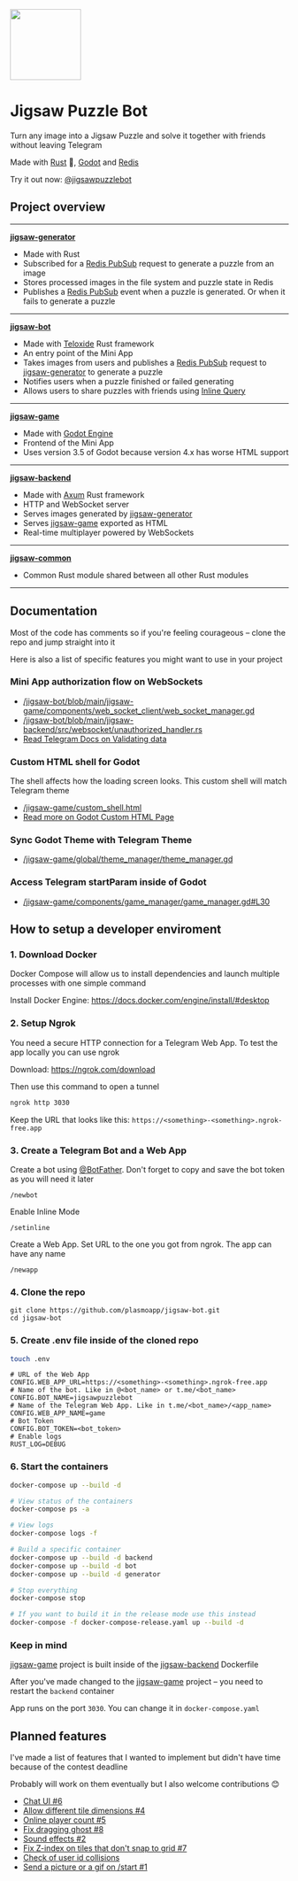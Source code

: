 <img src="https://i.imgur.com/0xKkOvz.png" width="128"/>

# Jigsaw Puzzle Bot

Turn any image into a Jigsaw Puzzle and solve it together with friends without leaving Telegram

Made with [Rust](https://www.rust-lang.org/) 🚀, [Godot](https://godotengine.org/) and [Redis](https://redis.io/)

Try it out now: [@jigsawpuzzlebot](https://t.me/jigsawpuzzlebot)

## Project overview

---

**[jigsaw-generator](./jigsaw-generator)**

- Made with Rust
- Subscribed for a [Redis PubSub](https://redis.io/docs/interact/pubsub/) request to generate a puzzle from an image
- Stores processed images in the file system and puzzle state in Redis
- Publishes a [Redis PubSub](https://redis.io/docs/interact/pubsub/) event when a puzzle is generated. Or when it fails to generate a puzzle

---

**[jigsaw-bot](./jigsaw-bot)**

- Made with [Teloxide](https://github.com/teloxide/teloxide) Rust framework
- An entry point of the Mini App
- Takes images from users and publishes a [Redis PubSub](https://redis.io/docs/interact/pubsub/) request to [jigsaw-generator](./jigsaw-generator) to generate a puzzle
- Notifies users when a puzzle finished or failed generating
- Allows users to share puzzles with friends using [Inline Query](https://core.telegram.org/bots/features#inline-requests)

---

**[jigsaw-game](./jigsaw-game)**

- Made with [Godot Engine](https://godotengine.org/)
- Frontend of the Mini App
- Uses version 3.5 of Godot because version 4.x has worse HTML support 

---

**[jigsaw-backend](./jigsaw-backend)**

- Made with [Axum](https://github.com/tokio-rs/axum) Rust framework
- HTTP and WebSocket server
- Serves images generated by [jigsaw-generator](./jigsaw-generator)
- Serves [jigsaw-game](./jigsaw-game) exported as HTML
- Real-time multiplayer powered by WebSockets

---

**[jigsaw-common](./jigsaw-common)**

- Common Rust module shared between all other Rust modules

---

## Documentation

Most of the code has comments so if you're feeling courageous – clone the repo and jump straight into it

Here is also a list of specific features you might want to use in your project

### Mini App authorization flow on WebSockets

- [/jigsaw-bot/blob/main/jigsaw-game/components/web_socket_client/web_socket_manager.gd](/jigsaw-bot/blob/main/jigsaw-game/components/web_socket_client/web_socket_manager.gd)
- [/jigsaw-bot/blob/main/jigsaw-backend/src/websocket/unauthorized_handler.rs](/jigsaw-bot/blob/main/jigsaw-backend/src/websocket/unauthorized_handler.rs)
- [Read Telegram Docs on Validating data](https://core.telegram.org/bots/webapps#validating-data-received-via-the-mini-app)

### Custom HTML shell for Godot

The shell affects how the loading screen looks. This custom shell will match Telegram theme 

- [/jigsaw-game/custom_shell.html](/jigsaw-game/custom_shell.html)
- [Read more on Godot Custom HTML Page](https://docs.godotengine.org/en/3.5/tutorials/platform/customizing_html5_shell.html)

### Sync Godot Theme with Telegram Theme 

- [/jigsaw-game/global/theme_manager/theme_manager.gd](/jigsaw-game/global/theme_manager/theme_manager.gd)

### Access Telegram startParam inside of Godot 

- [/jigsaw-game/components/game_manager/game_manager.gd#L30](/jigsaw-game/components/game_manager/game_manager.gd)

## How to setup a developer enviroment

### 1. Download Docker

Docker Compose will allow us to install dependencies and launch multiple processes with one simple command

Install Docker Engine: https://docs.docker.com/engine/install/#desktop

### 2. Setup Ngrok 

You need a secure HTTP connection for a Telegram Web App. To test the app locally you can use ngrok 

Download: https://ngrok.com/download

Then use this command to open a tunnel

```bash
ngrok http 3030
```

Keep the URL that looks like this: `https://<something>-<something>.ngrok-free.app`

### 3. Create a Telegram Bot and a Web App 

Create a bot using [@BotFather](https://t.me/BotFather). Don't forget to copy and save the bot token as you will need it later

```
/newbot
```

Enable Inline Mode

```
/setinline
```

Create a Web App. Set URL to the one you got from ngrok. The app can have any name

```
/newapp
```

### 4. Clone the repo 

```
git clone https://github.com/plasmoapp/jigsaw-bot.git
cd jigsaw-bot
```

### 5. Create .env file inside of the cloned repo 

```bash
touch .env
```

```env
# URL of the Web App
CONFIG.WEB_APP_URL=https://<something>-<something>.ngrok-free.app
# Name of the bot. Like in @<bot_name> or t.me/<bot_name>
CONFIG.BOT_NAME=jigsawpuzzlebot
# Name of the Telegram Web App. Like in t.me/<bot_name>/<app_name>
CONFIG.WEB_APP_NAME=game
# Bot Token 
CONFIG.BOT_TOKEN=<bot_token>
# Enable logs
RUST_LOG=DEBUG
```

### 6. Start the containers 

```bash
docker-compose up --build -d
```

```bash
# View status of the containers
docker-compose ps -a

# View logs
docker-compose logs -f

# Build a specific container
docker-compose up --build -d backend
docker-compose up --build -d bot
docker-compose up --build -d generator

# Stop everything
docker-compose stop

# If you want to build it in the release mode use this instead 
docker-compose -f docker-compose-release.yaml up --build -d 
```

### Keep in mind

[jigsaw-game](./jigsaw-game) project is built inside of the [jigsaw-backend](./jigsaw-backend) Dockerfile

After you've made changed to the [jigsaw-game](./jigsaw-game) project – you need to restart the `backend` container

App runs on the port `3030`. You can change it in `docker-compose.yaml`
 
## Planned features

I've made a list of features that I wanted to implement but didn't have time because of the contest deadline

Probably will work on them eventually but I also welcome contributions 😊

- [Chat UI #6](https://github.com/plasmoapp/jigsaw-bot/issues/6)
- [Allow different tile dimensions #4](https://github.com/plasmoapp/jigsaw-bot/issues/4)
- [Online player count #5](https://github.com/plasmoapp/jigsaw-bot/issues/5)
- [Fix dragging ghost #8](https://github.com/plasmoapp/jigsaw-bot/issues/8)
- [Sound effects #2](https://github.com/plasmoapp/jigsaw-bot/issues/2)
- [Fix Z-index on tiles that don't snap to grid #7](https://github.com/plasmoapp/jigsaw-bot/issues/7)
- [Check of user id collisions](https://github.com/plasmoapp/jigsaw-bot/issues/3) 
- [Send a picture or a gif on /start #1](https://github.com/plasmoapp/jigsaw-bot/issues/1)
